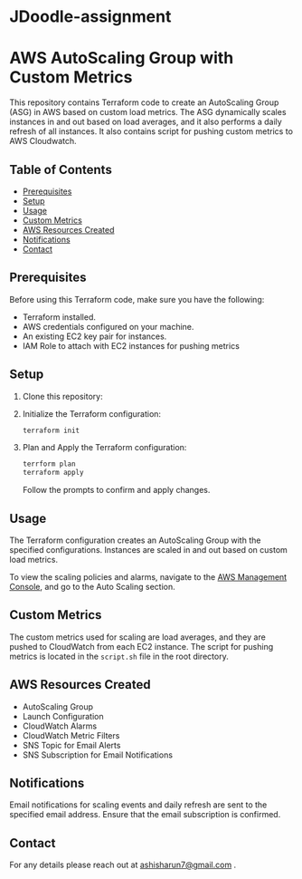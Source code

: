 # JDoodle-assignment
# AWS AutoScaling Group with Custom Metrics

This repository contains Terraform code to create an AutoScaling Group (ASG) in AWS based on custom load metrics. The ASG dynamically scales instances in and out based on load averages, and it also performs a daily refresh of all instances. It also contains script for pushing custom metrics to AWS Cloudwatch.

## Table of Contents

- [Prerequisites](#prerequisites)
- [Setup](#setup)
- [Usage](#usage)
- [Custom Metrics](#custom-metrics)
- [AWS Resources Created](#aws-resources-created)
- [Notifications](#notifications)
- [Contact](#contact)

## Prerequisites

Before using this Terraform code, make sure you have the following:

- Terraform installed.
- AWS credentials configured on your machine.
- An existing EC2 key pair for instances.
- IAM Role to attach with EC2 instances for pushing metrics

## Setup

1. Clone this repository:

2. Initialize the Terraform configuration:

    ```bash
    terraform init
    ```

3. Plan and Apply the Terraform configuration:

    ```bash
    terrform plan
    terraform apply
    ```

    Follow the prompts to confirm and apply changes.

## Usage

The Terraform configuration creates an AutoScaling Group with the specified configurations. Instances are scaled in and out based on custom load metrics.

To view the scaling policies and alarms, navigate to the [AWS Management Console](https://aws.amazon.com/console/), and go to the Auto Scaling section.

## Custom Metrics

The custom metrics used for scaling are load averages, and they are pushed to CloudWatch from each EC2 instance. The script for pushing metrics is located in the `script.sh` file in the root directory.

## AWS Resources Created

- AutoScaling Group
- Launch Configuration
- CloudWatch Alarms
- CloudWatch Metric Filters
- SNS Topic for Email Alerts
- SNS Subscription for Email Notifications

## Notifications

Email notifications for scaling events and daily refresh are sent to the specified email address. Ensure that the email subscription is confirmed.

## Contact

For any details please reach out at ashisharun7@gmail.com .
